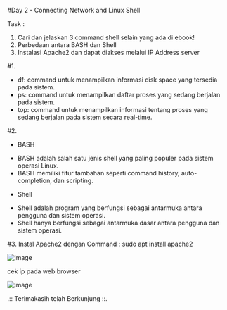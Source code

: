 #Day 2 - Connecting Network and Linux Shell

Task :
1. Cari dan jelaskan 3 command shell selain yang ada di ebook!
2. Perbedaan antara BASH dan Shell
3. Instalasi Apache2 dan dapat diakses melalui IP Address server

#1. 
- df: command untuk menampilkan informasi disk space yang tersedia pada sistem.
- ps: command untuk menampilkan daftar proses yang sedang berjalan pada sistem.
- top: command untuk menampilkan informasi tentang proses yang sedang berjalan pada sistem secara real-time.

#2. 
* BASH
- BASH adalah salah satu jenis shell yang paling populer pada sistem operasi Linux.
- BASH memiliki fitur tambahan seperti command history, auto-completion, dan scripting.

* Shell
- Shell adalah program yang berfungsi sebagai antarmuka antara pengguna dan sistem operasi.
- Shell hanya berfungsi sebagai antarmuka dasar antara pengguna dan sistem operasi.

#3. Instal Apache2
dengan Command : sudo apt install apache2

![image](https://github.com/Drewsans/devops17-dumbways-Tesar-Nurrizky/assets/118201274/70091128-4e99-4210-b681-3b16774c1255)

cek ip pada web browser

![image](https://github.com/Drewsans/devops17-dumbways-Tesar-Nurrizky/assets/118201274/f6f2a68c-b017-477d-9376-0c069032213f)

.:: Terimakasih telah Berkunjung ::.
